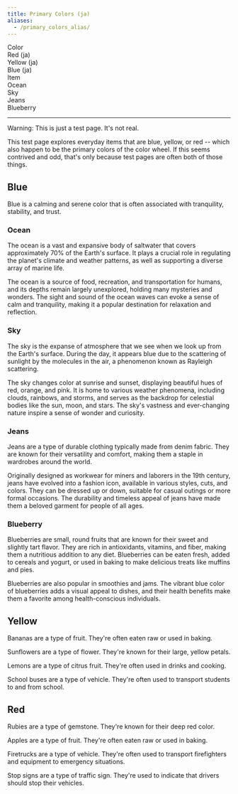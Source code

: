 ```yaml
---
title: Primary Colors (ja)
aliases:
  - /primary_colors_alias/
---
```

<div id="mdoc-selector"><div><div class="mdoc-pref__container"><div class="mdoc-pref__label">Color</div><div class="mdoc-pref__pill " data-pref-id="color" data-option-id="red">Red (ja)</div><div class="mdoc-pref__pill " data-pref-id="color" data-option-id="yellow">Yellow (ja)</div><div class="mdoc-pref__pill selected" data-pref-id="color" data-option-id="blue">Blue (ja)</div></div><div class="mdoc-pref__container"><div class="mdoc-pref__label">Item</div><div class="mdoc-pref__pill " data-pref-id="item" data-option-id="ocean">Ocean</div><div class="mdoc-pref__pill selected" data-pref-id="item" data-option-id="sky">Sky</div><div class="mdoc-pref__pill " data-pref-id="item" data-option-id="jeans">Jeans</div><div class="mdoc-pref__pill " data-pref-id="item" data-option-id="blueberry">Blueberry</div></div><hr /></div></div><div id="mdoc-content" class="customizable"><article>
  <div class="alert alert-warning">
    <p>Warning: This is just a test page. It's not real.</p>
  </div>
  <p>
    This test page explores everyday items that are blue, yellow, or red --
    which also happen to be the primary colors of the color wheel. If this seems
    contrived and odd, that's only because test pages are often both of those
    things.
  </p>
  <div class="mdoc__toggleable" data-if="94">
    <h2 id="blue-header-id-override">Blue</h2>
    <p>
      Blue is a calming and serene color that is often associated with
      tranquility, stability, and trust.
    </p>
    <div class="mdoc__toggleable mdoc__hidden" data-if="90">
      <h3 id="ocean">Ocean</h3>
      <p>
        The ocean is a vast and expansive body of saltwater that covers
        approximately 70% of the Earth's surface. It plays a crucial role in
        regulating the planet's climate and weather patterns, as well as
        supporting a diverse array of marine life.
      </p>
      <p>
        The ocean is a source of food, recreation, and transportation for
        humans, and its depths remain largely unexplored, holding many mysteries
        and wonders. The sight and sound of the ocean waves can evoke a sense of
        calm and tranquility, making it a popular destination for relaxation and
        reflection.
      </p>
    </div>
    <div class="mdoc__toggleable" data-if="91">
      <h3 id="sky">Sky</h3>
      <p>
        The sky is the expanse of atmosphere that we see when we look up from
        the Earth's surface. During the day, it appears blue due to the
        scattering of sunlight by the molecules in the air, a phenomenon known
        as Rayleigh scattering.
      </p>
      <p>
        The sky changes color at sunrise and sunset, displaying beautiful hues
        of red, orange, and pink. It is home to various weather phenomena,
        including clouds, rainbows, and storms, and serves as the backdrop for
        celestial bodies like the sun, moon, and stars. The sky's vastness and
        ever-changing nature inspire a sense of wonder and curiosity.
      </p>
    </div>
    <div class="mdoc__toggleable mdoc__hidden" data-if="92">
      <h3 id="jeans">Jeans</h3>
      <p>
        Jeans are a type of durable clothing typically made from denim fabric.
        They are known for their versatility and comfort, making them a staple
        in wardrobes around the world.
      </p>
      <p>
        Originally designed as workwear for miners and laborers in the 19th
        century, jeans have evolved into a fashion icon, available in various
        styles, cuts, and colors. They can be dressed up or down, suitable for
        casual outings or more formal occasions. The durability and timeless
        appeal of jeans have made them a beloved garment for people of all ages.
      </p>
    </div>
    <div class="mdoc__toggleable mdoc__hidden" data-if="93">
      <h3 id="blueberry">Blueberry</h3>
      <p>
        Blueberries are small, round fruits that are known for their sweet and
        slightly tart flavor. They are rich in antioxidants, vitamins, and
        fiber, making them a nutritious addition to any diet. Blueberries can be
        eaten fresh, added to cereals and yogurt, or used in baking to make
        delicious treats like muffins and pies.
      </p>
      <p>
        Blueberries are also popular in smoothies and jams. The vibrant blue
        color of blueberries adds a visual appeal to dishes, and their health
        benefits make them a favorite among health-conscious individuals.
      </p>
    </div>
  </div>
  <div class="mdoc__toggleable mdoc__hidden" data-if="95">
    <h2 id="yellow">Yellow</h2>
    <div class="mdoc__toggleable mdoc__hidden" data-if="97">
      <p>
        Bananas are a type of fruit. They're often eaten raw or used in baking.
      </p>
    </div>
    <div class="mdoc__toggleable mdoc__hidden" data-if="98">
      <p>
        Sunflowers are a type of flower. They're known for their large, yellow
        petals.
      </p>
    </div>
    <div class="mdoc__toggleable mdoc__hidden" data-if="99">
      <p>
        Lemons are a type of citrus fruit. They're often used in drinks and
        cooking.
      </p>
    </div>
    <div class="mdoc__toggleable mdoc__hidden" data-if="100">
      <p>
        School buses are a type of vehicle. They're often used to transport
        students to and from school.
      </p>
    </div>
  </div>
  <div class="mdoc__toggleable mdoc__hidden" data-if="96">
    <h2 id="red">Red</h2>
    <div class="mdoc__toggleable mdoc__hidden" data-if="101">
      <p>
        Rubies are a type of gemstone. They're known for their deep red color.
      </p>
    </div>
    <div class="mdoc__toggleable mdoc__hidden" data-if="102">
      <p>
        Apples are a type of fruit. They're often eaten raw or used in baking.
      </p>
    </div>
    <div class="mdoc__toggleable mdoc__hidden" data-if="103">
      <p>
        Firetrucks are a type of vehicle. They're often used to transport
        firefighters and equipment to emergency situations.
      </p>
    </div>
    <div class="mdoc__toggleable mdoc__hidden" data-if="104">
      <p>
        Stop signs are a type of traffic sign. They're used to indicate that
        drivers should stop their vehicles.
      </p>
    </div>
  </div>
</article>
</div>
<div x-init='const initPage = () => { clientPrefsManager.initialize({    pagePrefsConfig: [{"n":"Color","i":"color","o":"primary_color_options"},{"n":"Item","i":"item","o":"<COLOR>_item_options"}],    prefOptionsConfig: {"primary_color_options":[{"n":"Red (ja)","i":"red"},{"n":"Yellow (ja)","i":"yellow"},{"n":"Blue (ja)","d":true,"i":"blue"}],"red_item_options":[{"n":"Ruby","i":"ruby"},{"n":"Apple (ja)","d":true,"i":"apple"},{"n":"Ja firetruck","i":"firetruck"},{"n":"Stop sign (ja)","i":"stop_sign"}],"yellow_item_options":[{"n":"Banana","d":true,"i":"banana"},{"n":"Sunflower","i":"sunflower"},{"n":"Lemon","i":"lemon"},{"n":"School bus","i":"school_bus"}],"blue_item_options":[{"n":"Ocean","i":"ocean"},{"n":"Sky","d":true,"i":"sky"},{"n":"Jeans","i":"jeans"},{"n":"Blueberry","i":"blueberry"}]},    selectedValsByPrefId: {"color":"blue","item":"sky"},    ifFunctionsByRef: {"90":{"m":"F","n":"e","p":{"0":{"m":"V","p":["item"],"v":"sky"},"1":"ocean"},"v":false,"r":"90"},"91":{"m":"F","n":"e","p":{"0":{"m":"V","p":["item"],"v":"sky"},"1":"sky"},"v":true,"r":"91"},"92":{"m":"F","n":"e","p":{"0":{"m":"V","p":["item"],"v":"sky"},"1":"jeans"},"v":false,"r":"92"},"93":{"m":"F","n":"e","p":{"0":{"m":"V","p":["item"],"v":"sky"},"1":"blueberry"},"v":false,"r":"93"},"94":{"m":"F","n":"e","p":{"0":{"m":"V","p":["color"],"v":"blue"},"1":"blue"},"v":true,"r":"94"},"95":{"m":"F","n":"e","p":{"0":{"m":"V","p":["color"],"v":"blue"},"1":"yellow"},"v":false,"r":"95"},"96":{"m":"F","n":"e","p":{"0":{"m":"V","p":["color"],"v":"blue"},"1":"red"},"v":false,"r":"96"},"97":{"m":"F","n":"e","p":{"0":{"m":"V","p":["item"],"v":"sky"},"1":"banana"},"v":false,"r":"97"},"98":{"m":"F","n":"e","p":{"0":{"m":"V","p":["item"],"v":"sky"},"1":"sunflower"},"v":false,"r":"98"},"99":{"m":"F","n":"e","p":{"0":{"m":"V","p":["item"],"v":"sky"},"1":"lemon"},"v":false,"r":"99"},"100":{"m":"F","n":"e","p":{"0":{"m":"V","p":["item"],"v":"sky"},"1":"school_bus"},"v":false,"r":"100"},"101":{"m":"F","n":"e","p":{"0":{"m":"V","p":["item"],"v":"sky"},"1":"ruby"},"v":false,"r":"101"},"102":{"m":"F","n":"e","p":{"0":{"m":"V","p":["item"],"v":"sky"},"1":"apple"},"v":false,"r":"102"},"103":{"m":"F","n":"e","p":{"0":{"m":"V","p":["item"],"v":"sky"},"1":"firetruck"},"v":false,"r":"103"},"104":{"m":"F","n":"e","p":{"0":{"m":"V","p":["item"],"v":"sky"},"1":"stop_sign"},"v":false,"r":"104"}}  });}; if (document.readyState === "complete" || document.readyState === "interactive") {  setTimeout(initPage, 1);} else {  document.addEventListener("DOMContentLoaded", initPage);}'></div>